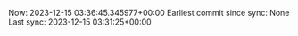Now: 2023-12-15 03:36:45.345977+00:00 Earliest commit since sync: None Last sync: 2023-12-15 03:31:25+00:00
